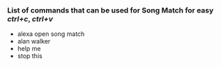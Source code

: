 ### List of commands that can be used for Song Match for easy _ctrl+c_, _ctrl+v_

- alexa open song match
- alan walker
- help me
- stop this
